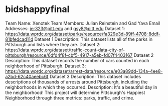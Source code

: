 # bidshappyfinal

Team Name: Xenotek
Team Members: Julian Reinstein and Gad Yava
Email Addresses: jer323@pitt.edu and gsy8@pitt.edu
Dataset 1: https://data.wprdc.org/dataset/parks/resource/fa329e3d-89ff-4708-8ddf-81bfedcad11d
Dataset 1 Description: This dataset lists all of the parks in Pittsburgh and lists where they are.
Dataset 2: https://data.wprdc.org/dataset/traffic-count-data-city-of-pittsburgh/resource/6dfd4f8f-cbf5-4917-a5eb-fd07f4403167
Dataset 2 Description: This dataset records the number of cars counted in each neighborhood of Pittsburgh.
Dataset 3: https://data.wprdc.org/dataset/arrest-data/resource/e03a89dd-134a-4ee8-a2bd-62c40aeebc6f
Dataset 3 Description: This dataset includes descriptions of thousands of arrests around Pittsburgh, including the neighborhoods in which they occurred.
Description: It's a beautiful day in the neighborhood! This project will determine Pittsburgh's Happiest Neighborhood through three metrics: parks, traffic, and crime.
